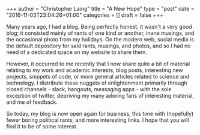 +++
author = "Christopher Laing"
title = "A New Hope"
type = "post"
date = "2016-11-03T23:04:26+01:00"
categories = []
draft = false
+++

Many years ago, I had a blog. Being perfectly honest, it wasn't a very good blog; it consisted mainly of rants of one kind or another, inane musings, and the occasional photo from my holidays. On the modern web, social media is the default depository for said rants, musings, and photos, and so I had no need of a dedicated space on my website to share them.

However, it occurred to me recently that I now share quite a bit of material relating to my work and academic interests; blog posts, interesting new projects, snippets of code, or more general articles related to science and technology. I distribute these nuggets of enlightenment primarily through closed channels - slack, hangouts, messaging apps - with the sole exception of twitter, depriving my many adoring fans of interesting material, and me of feedback.

So today, my blog is now open again for business, this time with (hopefully) fewer boring political rants, and more interesting links. I hope that you will find it to be of some interest.
